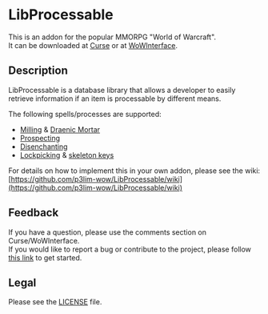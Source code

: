 # LibProcessable

This is an addon for the popular MMORPG "World of Warcraft".  
It can be downloaded at [Curse](http://curse.com/addons/wow/libprocessable) or at [WoWInterface](http://wowinterface.com/downloads/info23440).

## Description

LibProcessable is a database library that allows a developer to easily retrieve information if an item is processable by different means.

The following spells/processes are supported:

- [Milling](http://wowhead.com/spell=51005) & [Draenic Mortar](http://wowhead.com/item=114942)
- [Prospecting](http://wowhead.com/spell=31252)
- [Disenchanting](http://wowhead.com/spell=13262)
- [Lockpicking](http://wowhead.com/spell=1804) & [skeleton keys](http://wowhead.com/items?filter=na=key;cr=86;crs=2)

For details on how to implement this in your own addon, please see the wiki:  
[https://github.com/p3lim-wow/LibProcessable/wiki](https://github.com/p3lim-wow/LibProcessable/wiki)

## Feedback

If you have a question, please use the comments section on Curse/WoWInterface.  
If you would like to report a bug or contribute to the project, please follow [this link](//github.com/p3lim-wow/LibProcessable/issues?q=) to get started.

## Legal

Please see the [LICENSE](https://github.com/p3lim-wow/LibProcessable/blob/master/LICENSE.txt) file.
